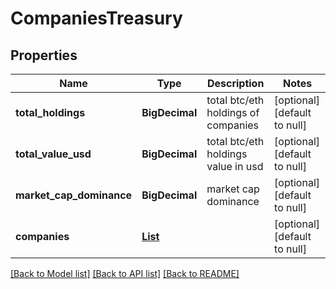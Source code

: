 # CompaniesTreasury
## Properties

| Name | Type | Description | Notes |
|------------ | ------------- | ------------- | -------------|
| **total\_holdings** | **BigDecimal** | total btc/eth holdings of companies | [optional] [default to null] |
| **total\_value\_usd** | **BigDecimal** | total btc/eth holdings value in usd | [optional] [default to null] |
| **market\_cap\_dominance** | **BigDecimal** | market cap dominance | [optional] [default to null] |
| **companies** | [**List**](CompaniesTreasury_companies_inner.md) |  | [optional] [default to null] |

[[Back to Model list]](../README.md#documentation-for-models) [[Back to API list]](../README.md#documentation-for-api-endpoints) [[Back to README]](../README.md)

